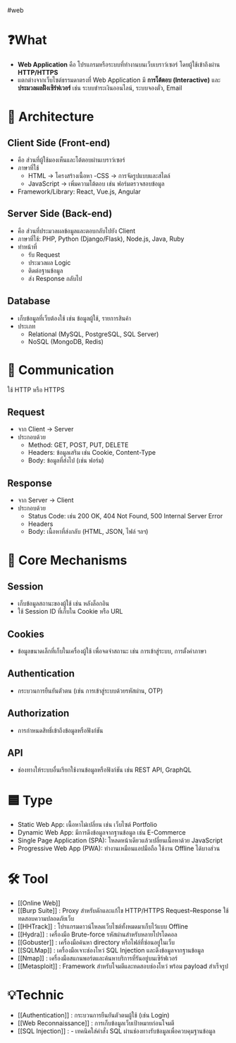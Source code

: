 #web
# ❓What
- **Web Application** คือ โปรแกรมหรือระบบที่ทำงานบนเว็บเบราว์เซอร์ โดยผู้ใช้เข้าถึงผ่าน **HTTP/HTTPS**
- แตกต่างจากเว็บไซต์ธรรมดาตรงที่ Web Application มี **การโต้ตอบ (Interactive)** และ **ประมวลผลฝั่งเซิร์ฟเวอร์** เช่น ระบบชำระเงินออนไลน์, ระบบจองตั๋ว, Email
# 🔧 Architecture
## Client Side (Front-end)
- คือ ส่วนที่ผู้ใช้มองเห็นและโต้ตอบผ่านเบราว์เซอร์
- ภาษาที่ใช้
	- HTML → โครงสร้างเนื้อหา
	-CSS → การจัดรูปแบบและสไตล์
	- JavaScript → เพิ่มความโต้ตอบ เช่น ฟอร์มตรวจสอบข้อมูล
- Framework/Library: React, Vue.js, Angular
## Server Side (Back-end)
- คือ ส่วนที่ประมวลผลข้อมูลและตอบกลับไปยัง Client
- ภาษาที่ใช้: PHP, Python (Django/Flask), Node.js, Java, Ruby
- ทำหน้าที่
	- รับ Request
	- ประมวลผล Logic
	- ติดต่อฐานข้อมูล
	- ส่ง Response กลับไป
## Database
- เก็บข้อมูลที่เว็บต้องใช้ เช่น ข้อมูลผู้ใช้, รายการสินค้า
- ประเภท
	- Relational (MySQL, PostgreSQL, SQL Server)
	- NoSQL (MongoDB, Redis)
# 📡 Communication
ใช้ HTTP หรือ HTTPS
## Request
- จาก Client → Server
- ประกอบด้วย
	- Method: GET, POST, PUT, DELETE
	- Headers: ข้อมูลเสริม เช่น Cookie, Content-Type
	- Body: ข้อมูลที่ส่งไป (เช่น ฟอร์ม)
## Response
- จาก Server → Client
- ประกอบด้วย
	- Status Code: เช่น 200 OK, 404 Not Found, 500 Internal Server Error
	- Headers
	- Body: เนื้อหาที่ส่งกลับ (HTML, JSON, ไฟล์ ฯลฯ)
# 🦾 Core Mechanisms
## Session
- เก็บข้อมูลสถานะของผู้ใช้ เช่น หลังล็อกอิน
- ใช้ Session ID ที่เก็บใน Cookie หรือ URL
## Cookies
- ข้อมูลขนาดเล็กที่เก็บในเครื่องผู้ใช้ เพื่อจดจำสถานะ เช่น การเข้าสู่ระบบ, การตั้งค่าภาษา
## Authentication
- กระบวนการยืนยันตัวตน (เช่น การเข้าสู่ระบบด้วยรหัสผ่าน, OTP)
## Authorization
- การกำหนดสิทธิ์เข้าถึงข้อมูลหรือฟังก์ชัน
## API
- ช่องทางให้ระบบอื่นเรียกใช้งานข้อมูลหรือฟังก์ชัน เช่น REST API, GraphQL
# 🟦 Type
- Static Web App: เนื้อหาไม่เปลี่ยน เช่น เว็บไซต์ Portfolio
- Dynamic Web App: มีการดึงข้อมูลจากฐานข้อมูล เช่น E-Commerce
- Single Page Application (SPA): โหลดหน้าเดียวแล้วเปลี่ยนเนื้อหาด้วย JavaScript
- Progressive Web App (PWA): ทำงานเหมือนแอปมือถือ ใช้งาน Offline ได้บางส่วน

# 🛠️ Tool
- [[Online Web]]
- [[Burp Suite]] : Proxy สำหรับดักและแก้ไข HTTP/HTTPS Request–Response ใช้ทดสอบความปลอดภัยเว็บ
- [[HHTrack]] : โปรแกรมดาวน์โหลดเว็บไซต์ทั้งหมดมาเก็บไว้แบบ Offline
- [[Hydra]] : เครื่องมือ Brute-force รหัสผ่านสำหรับหลายโปรโตคอล
- [[Gobuster]] : เครื่องมือค้นหา directory หรือไฟล์ที่ซ่อนอยู่ในเว็บ
- [[SQLMap]] : เครื่องมือเจาะช่องโหว่ SQL Injection และดึงข้อมูลจากฐานข้อมูล
- [[Nmap]] : เครื่องมือสแกนพอร์ตและค้นหาบริการที่รันอยู่บนเซิร์ฟเวอร์
- [[Metasploit]] : Framework สำหรับโจมตีและทดสอบช่องโหว่ พร้อม payload สำเร็จรูป
# 💡Technic
- [[Authentication]] : กระบวนการยืนยันตัวตนผู้ใช้ (เช่น Login)
- [[Web Reconnaissance]] : การเก็บข้อมูลเว็บเป้าหมายก่อนโจมตี
- [[SQL Injection]] : - เทคนิคใส่คำสั่ง SQL ผ่านช่องทางรับข้อมูลเพื่อควบคุมฐานข้อมูล